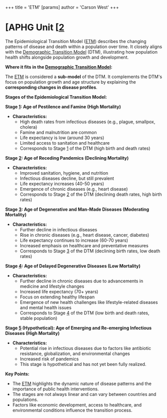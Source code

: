 +++
 title = 'ETM'
[params]
	author = 'Carson West'
+++
# [APHG Unit [[2](./../aphg-unit-[[2/)

The Epidemiological Transition Model ([ETM](./../etm/)) describes the changing patterns of disease and death within a population over time. It closely aligns with the [Demographic Transition Model](./../demographic-transition-model/) (DTM), illustrating how population health shifts alongside population growth and development.

**Where it fits in the [Demographic Transition Model](./../demographic-transition-model/):**

The [ETM](./../etm/) is considered a **sub-model** of the DTM. It complements the DTM's focus on population growth and age structure by explaining the **corresponding changes in disease profiles**.  

**Stages of the Epidemiological Transition Model:**

**Stage [1](./../1/): Age of Pestilence and Famine (High Mortality)**

* **Characteristics:**  
    * High death rates from infectious diseases (e.g., plague, smallpox, cholera)
    * Famine and malnutrition are common
    * Life expectancy is low (around 30 years)
    * Limited access to sanitation and healthcare
    * Corresponds to Stage [1](./../1/) of the DTM (high birth and death rates)

**Stage [2](./../2/): Age of Receding Pandemics (Declining Mortality)**

* **Characteristics:** 
    * Improved sanitation, hygiene, and nutrition
    * Infectious diseases decline, but still prevalent
    * Life expectancy increases (40-50 years)
    * Emergence of chronic diseases (e.g., heart disease)
    * Corresponds to Stage [2](./../2/) of the DTM (declining death rates, high birth rates)

**Stage [3](./../3/): Age of Degenerative and Man-Made Diseases (Moderating Mortality)**

* **Characteristics:** 
    * Further decline in infectious diseases
    * Rise in chronic diseases (e.g., heart disease, cancer, diabetes)
    * Life expectancy continues to increase (60-70 years)
    * Increased emphasis on healthcare and preventative measures
    * Corresponds to Stage [3](./../3/) of the DTM (declining birth rates, low death rates)

**Stage [4](./../4/): Age of Delayed Degenerative Diseases (Low Mortality)**

* **Characteristics:**
    * Further decline in chronic diseases due to advancements in medicine and lifestyle changes
    * Increased life expectancy (70+ years)
    * Focus on extending healthy lifespan
    * Emergence of new health challenges like lifestyle-related diseases and mental health issues
    * Corresponds to Stage [4](./../4/) of the DTM (low birth and death rates, stable population)

**Stage [5](./../5/) (Hypothetical): Age of Emerging and Re-emerging Infectious Diseases (High Mortality)**

* **Characteristics:**
    * Potential rise in infectious diseases due to factors like antibiotic resistance, globalization, and environmental changes
    * Increased risk of pandemics
    * This stage is hypothetical and has not yet been fully realized.

**Key Points:**

* The [ETM](./../etm/) highlights the dynamic nature of disease patterns and the importance of public health interventions.
* The stages are not always linear and can vary between countries and populations.
* Factors like economic development, access to healthcare, and environmental conditions influence the transition process.
